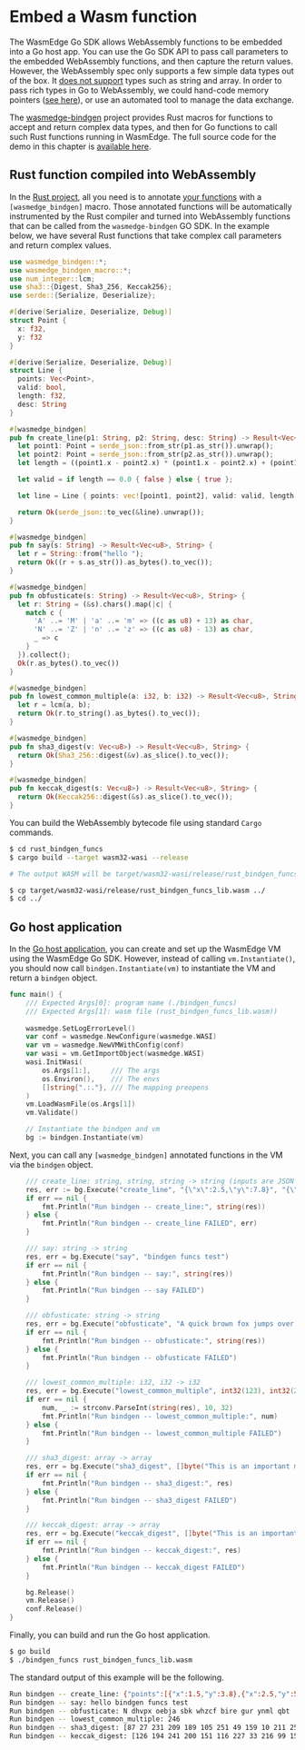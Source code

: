 # Embed a Wasm function

The WasmEdge Go SDK allows WebAssembly functions to be embedded into
a Go host app. You can use the Go SDK API to pass call parameters
to the embedded WebAssembly functions, and then capture the return values.
However, the WebAssembly spec only supports a few simple data types out of the box. It [does not support](https://medium.com/wasm/strings-in-webassembly-wasm-57a05c1ea333) types such as string and array. In order to pass rich types in Go to WebAssembly,
we could hand-code memory pointers ([see here](memory.md)), or use an
automated tool to manage the data exchange.

The [wasmedge-bindgen](https://github.com/second-state/wasmedge-bindgen) 
project provides Rust macros for functions to accept and return complex data types, and then for Go functions to call such Rust functions running in WasmEdge.
The full source code for the demo in this chapter is [available here](https://github.com/second-state/WasmEdge-go-examples/tree/master/wasmedge-bindgen/go_BindgenFuncs).

## Rust function compiled into WebAssembly

In the [Rust project](https://github.com/second-state/WasmEdge-go-examples/tree/master/wasmedge-bindgen/go_BindgenFuncs/rust_bindgen_funcs), all you need is to annotate [your functions](https://github.com/second-state/WasmEdge-go-examples/blob/master/wasmedge-bindgen/go_BindgenFuncs/rust_bindgen_funcs/src/lib.rs) with a `[wasmedge_bindgen]` macro.
Those annotated functions will be automatically instrumented by the Rust compiler and turned into
WebAssembly functions that can be called from the `wasmedge-bindgen` GO SDK.
In the example below, we have several Rust functions that take complex call
parameters and return complex values.

```rust
use wasmedge_bindgen::*;
use wasmedge_bindgen_macro::*;
use num_integer::lcm;
use sha3::{Digest, Sha3_256, Keccak256};
use serde::{Serialize, Deserialize};

#[derive(Serialize, Deserialize, Debug)]
struct Point {
  x: f32,
  y: f32
}

#[derive(Serialize, Deserialize, Debug)]
struct Line {
  points: Vec<Point>,
  valid: bool,
  length: f32,
  desc: String
}

#[wasmedge_bindgen]
pub fn create_line(p1: String, p2: String, desc: String) -> Result<Vec<u8>, String> {
  let point1: Point = serde_json::from_str(p1.as_str()).unwrap();
  let point2: Point = serde_json::from_str(p2.as_str()).unwrap();
  let length = ((point1.x - point2.x) * (point1.x - point2.x) + (point1.y - point2.y) * (point1.y - point2.y)).sqrt();

  let valid = if length == 0.0 { false } else { true };

  let line = Line { points: vec![point1, point2], valid: valid, length: length, desc: desc };

  return Ok(serde_json::to_vec(&line).unwrap());
}

#[wasmedge_bindgen]
pub fn say(s: String) -> Result<Vec<u8>, String> {
  let r = String::from("hello ");
  return Ok((r + s.as_str()).as_bytes().to_vec());
}

#[wasmedge_bindgen]
pub fn obfusticate(s: String) -> Result<Vec<u8>, String> {
  let r: String = (&s).chars().map(|c| {
    match c {
      'A' ..= 'M' | 'a' ..= 'm' => ((c as u8) + 13) as char,
      'N' ..= 'Z' | 'n' ..= 'z' => ((c as u8) - 13) as char,
      _ => c
    }
  }).collect();
  Ok(r.as_bytes().to_vec())
}

#[wasmedge_bindgen]
pub fn lowest_common_multiple(a: i32, b: i32) -> Result<Vec<u8>, String> {
  let r = lcm(a, b);
  return Ok(r.to_string().as_bytes().to_vec());
}

#[wasmedge_bindgen]
pub fn sha3_digest(v: Vec<u8>) -> Result<Vec<u8>, String> {
  return Ok(Sha3_256::digest(&v).as_slice().to_vec());
}

#[wasmedge_bindgen]
pub fn keccak_digest(s: Vec<u8>) -> Result<Vec<u8>, String> {
  return Ok(Keccak256::digest(&s).as_slice().to_vec());
}
```

You can build the WebAssembly bytecode file using standard `Cargo` commands.

```bash
$ cd rust_bindgen_funcs
$ cargo build --target wasm32-wasi --release

# The output WASM will be target/wasm32-wasi/release/rust_bindgen_funcs_lib.wasm.

$ cp target/wasm32-wasi/release/rust_bindgen_funcs_lib.wasm ../
$ cd ../
```

## Go host application

In the [Go host application](https://github.com/second-state/WasmEdge-go-examples/blob/master/wasmedge-bindgen/go_BindgenFuncs/bindgen_funcs.go),
you can create and set up the WasmEdge VM using the WasmEdge Go SDK.
However, instead of calling `vm.Instantiate()`, you should now call
`bindgen.Instantiate(vm)` to instantiate the VM and return a `bindgen`
object.

```go
func main() {
	/// Expected Args[0]: program name (./bindgen_funcs)
	/// Expected Args[1]: wasm file (rust_bindgen_funcs_lib.wasm))
	
	wasmedge.SetLogErrorLevel()
	var conf = wasmedge.NewConfigure(wasmedge.WASI)
	var vm = wasmedge.NewVMWithConfig(conf)
	var wasi = vm.GetImportObject(wasmedge.WASI)
	wasi.InitWasi(
		os.Args[1:],     /// The args
		os.Environ(),    /// The envs
		[]string{".:."}, /// The mapping preopens
	)
	vm.LoadWasmFile(os.Args[1])
	vm.Validate()

	// Instantiate the bindgen and vm
	bg := bindgen.Instantiate(vm)
```

Next, you can call any `[wasmedge_bindgen]` annotated functions in the VM
via the `bindgen` object.

```go
	/// create_line: string, string, string -> string (inputs are JSON stringified)	
	res, err := bg.Execute("create_line", "{\"x\":2.5,\"y\":7.8}", "{\"x\":2.5,\"y\":5.8}", "A thin red line")
	if err == nil {
		fmt.Println("Run bindgen -- create_line:", string(res))
	} else {
		fmt.Println("Run bindgen -- create_line FAILED", err)
	}

	/// say: string -> string
	res, err = bg.Execute("say", "bindgen funcs test")
	if err == nil {
		fmt.Println("Run bindgen -- say:", string(res))
	} else {
		fmt.Println("Run bindgen -- say FAILED")
	}

	/// obfusticate: string -> string
	res, err = bg.Execute("obfusticate", "A quick brown fox jumps over the lazy dog")
	if err == nil {
		fmt.Println("Run bindgen -- obfusticate:", string(res))
	} else {
		fmt.Println("Run bindgen -- obfusticate FAILED")
	}

	/// lowest_common_multiple: i32, i32 -> i32
	res, err = bg.Execute("lowest_common_multiple", int32(123), int32(2))
	if err == nil {
		num, _ := strconv.ParseInt(string(res), 10, 32)
		fmt.Println("Run bindgen -- lowest_common_multiple:", num)
	} else {
		fmt.Println("Run bindgen -- lowest_common_multiple FAILED")
	}

	/// sha3_digest: array -> array
	res, err = bg.Execute("sha3_digest", []byte("This is an important message"))
	if err == nil {
		fmt.Println("Run bindgen -- sha3_digest:", res)
	} else {
		fmt.Println("Run bindgen -- sha3_digest FAILED")
	}

	/// keccak_digest: array -> array
	res, err = bg.Execute("keccak_digest", []byte("This is an important message"))
	if err == nil {
		fmt.Println("Run bindgen -- keccak_digest:", res)
	} else {
		fmt.Println("Run bindgen -- keccak_digest FAILED")
	}

	bg.Release()
	vm.Release()
	conf.Release()
}
```

Finally, you can build and run the Go host application.

```bash
$ go build
$ ./bindgen_funcs rust_bindgen_funcs_lib.wasm
```

The standard output of this example will be the following.

```bash
Run bindgen -- create_line: {"points":[{"x":1.5,"y":3.8},{"x":2.5,"y":5.8}],"valid":true,"length":2.2360682,"desc":"A thin red line"}
Run bindgen -- say: hello bindgen funcs test
Run bindgen -- obfusticate: N dhvpx oebja sbk whzcf bire gur ynml qbt
Run bindgen -- lowest_common_multiple: 246
Run bindgen -- sha3_digest: [87 27 231 209 189 105 251 49 159 10 211 250 15 159 154 181 43 218 26 141 56 199 25 45 60 10 20 163 54 211 195 203]
Run bindgen -- keccak_digest: [126 194 241 200 151 116 227 33 216 99 159 22 107 3 177 169 216 191 114 156 174 193 32 159 246 228 245 133 52 75 55 27]
```
